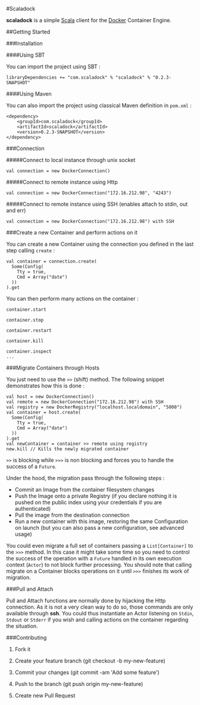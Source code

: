 #Scaladock

**scaladock** is a simple [Scala](http://www.scala-lang.org) client for the [Docker](http://www.docker.io) Container Engine.


##Getting Started

###Installation

####Using SBT

You can import the project using SBT :

	libraryDependencies += "com.scaladock" % "scaladock" % "0.2.3-SNAPSHOT"
	
####Using Maven

You can also import the project using classical Maven definition in `pom.xml` :

	<dependency>
		<groupId>com.scaladock</groupId>
		<artifactId>scaladock</artifactId>
		<version>0.2.3-SNAPSHOT</version>
	</dependency>


###Connection

#####Connect to local instance through unix socket

	val connection = new DockerConnection()

#####Connect to remote instance using Http

	val connection = new DockerConnection("172.16.212.98", "4243")
	
#####Connect to remote instance using SSH (enables attach to stdin, out and err)

	val connection = new DockerConnection("172.16.212.98") with SSH

###Create a new Container and perform actions on it

You can create a new Container using the connection you defined in the last step calling `create` :

	val container = connection.create(
  	  Some(Config(
    	Tty = true,
    	Cmd = Array("date")
  	  ))
	).get
	
You can then perform many actions on the container :

	container.start
	
	container.stop
	
	container.restart
	
	container.kill
	
	container.inspect
	...


###Migrate Containers through Hosts

You just need to use the `>>` (shift) method. The following snippet demonstrates how this is done :

	val host = new DockerConnection()
	val remote = new DockerConnection("172.16.212.98") with SSH
	val registry = new DockerRegistry("localhost.localdomain", "5000")
	val container = host.create(
      Some(Config(
        Tty = true,
      	Cmd = Array("date")
      ))
  	).get
	val newContainer = container >> remote using registry
	new.kill // Kills the newly migrated container
	
`>>` is blocking while `>>>` is non blocking and forces you to handle the success of a `Future`.
	
Under the hood, the migration pass through the following steps :

* Commit an Image from the container filesystem changes
* Push the Image onto a private Registry (if you declare nothing it is pushed on the public index using your credentials if you are authenticated)
* Pull the image from the destination connection
* Run a new container with this image, restoring the same Configuration on launch (but you can also pass a new configuration, see advanced usage)

You could even migrate a full set of containers passing a `List[Container]` to the `>>>` method. In this case it might take some time so you need to control the success of the operation with a `Future` handled in its own execution context (`Actor`) to not block further processing. You should note that calling migrate on a Container blocks operations on it until `>>>` finishes its work of migration.
	

###Pull and Attach

Pull and Attach functions are normally done by hijacking the Http connection. As it is not a very clean way to do so, those commands are only available through **ssh**. You could thus instantiate an Actor listening on `Stdin`, `Stdout` or `Stderr` if you wish and calling actions on the container regarding the situation.

###Contributing

1. Fork it

2. Create your feature branch (git checkout -b my-new-feature)

3. Commit your changes (git commit -am 'Add some feature')

4. Push to the branch (git push origin my-new-feature)

5. Create new Pull Request